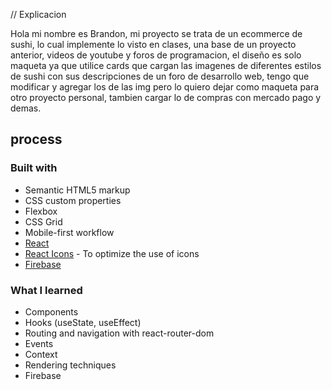 // Explicacion 

Hola mi nombre es Brandon, mi proyecto se trata de un ecommerce de sushi, lo cual implemente lo visto en clases, una base de un proyecto anterior, videos de youtube y foros de programacion, el diseño es solo maqueta ya que utilice cards que cargan las imagenes de diferentes estilos de sushi con sus descripciones de un foro de desarrollo web, tengo que modificar y agregar los de las img pero lo quiero dejar como maqueta para otro proyecto personal, tambien cargar lo de compras con mercado pago y demas.


## process

### Built with

- Semantic HTML5 markup
- CSS custom properties
- Flexbox
- CSS Grid
- Mobile-first workflow
- [React](https://reactjs.org/)
- [React Icons](https://react-icons.github.io/react-icons) - To optimize the use of icons
- [Firebase](https://firebase.google.com/)

### What I learned

- Components
- Hooks (useState, useEffect)
- Routing and navigation with react-router-dom
- Events
- Context
- Rendering techniques
- Firebase

